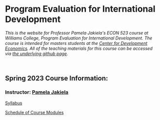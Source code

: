 # Program Evaluation for International Development  

_This is the website for Professor Pamela Jakiela's ECON 523 course at Williams College, Program Evaluation for International Development.  The course is intended for masters students at the [Center for Development Economics](https://cde.williams.edu/).  All of the teaching materials for this course can be accessed via [the underlying github page](https://github.com/pjakiela/ECON523/tree/gh-pages)._

<br>

## Spring 2023 Course Information:  

### Instructor:  [Pamela Jakiela](https://pjakiela.github.io)  

[Syllabus](https://pjakiela.github.io/ECON523/ECON523-syllabus-2023-02-02.pdf)   

[Schedule of Course Modules](https://pjakiela.github.io/ECON523/schedule.html)  


